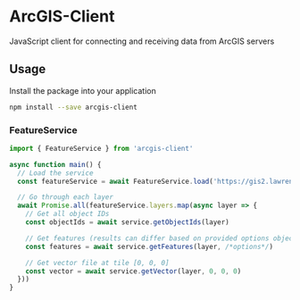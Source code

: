 # ArcGIS-Client

JavaScript client for connecting and receiving data from ArcGIS servers




## Usage

Install the package into your application

```sh
npm install --save arcgis-client
```

### FeatureService

```ts
import { FeatureService } from 'arcgis-client'

async function main() {
  // Load the service
  const featureService = await FeatureService.load('https://gis2.lawrenceks.org/arcgis/rest/services/PublicWorks/StormSewer/FeatureServer')

  // Go through each layer
  await Promise.all(featureService.layers.map(async layer => {
    // Get all object IDs
    const objectIds = await service.getObjectIds(layer)

    // Get features (results can differ based on provided options object)
    const features = await service.getFeatures(layer, /*options*/)

    // Get vector file at tile [0, 0, 0]
    const vector = await service.getVector(layer, 0, 0, 0)
  }))
}
```

